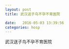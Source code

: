 ```yaml
--- 
layout: post 
title: 武汉送子鸟不孕不育医院

date:   2016-05-03 13:39:56 
categories: hosp 
--- 
```

   
武汉送子鸟不孕不育医院
